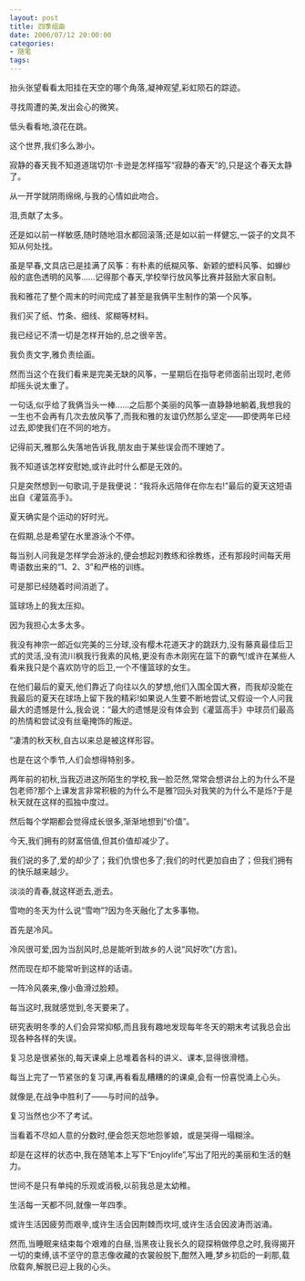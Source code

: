 ```yaml
---
layout: post
title: 四季组曲
date: 2006/07/12 20:00:00
categories: 
- 随笔
tags: 
---
```


抬头张望看看太阳挂在天空的哪个角落,凝神观望,彩虹陨石的踪迹。

寻找周遭的美,发出会心的微笑。

低头看看地,浪花在跳。

这个世界,我们多么渺小。

寂静的春天我不知道道瑞切尔·卡逊是怎样描写“寂静的春天”的,只是这个春天太静了。

从一开学就阴雨绵绵,与我的心情如此吻合。

泪,贡献了太多。

还是如以前一样敏感,随时随地泪水都回滚落;还是如以前一样健忘,一袋子的文具不知从何处找。

虽是早春,文具店已是挂满了风筝：有朴素的纸糊风筝、新颖的塑料风筝、如蝉纱般的底色透明的风筝……记得那个春天,学校举行放风筝比赛并鼓励大家自制。

我和雅花了整个周末的时间完成了甚至是我俩平生制作的第一个风筝。

我们买了纸、竹条、细线、浆糊等材料。

我已经记不清一切是怎样开始的,总之很辛苦。

我负责文字,雅负责绘画。

然而当这个在我们看来是完美无缺的风筝，一星期后在指导老师面前出现时,老师却摇头说太重了。

一句话,似乎给了我俩当头一棒……之后那个美丽的风筝一直静静地躺着,我想我的一生也不会再有几次去放风筝了,而我和雅的友谊仍然那么坚定——即使两年已经过去,即使我们在不同的地方。

记得前天,雅那么失落地告诉我,朋友由于某些误会而不理她了。

我不知道该怎样安慰她,或许此时什么都是无效的。

只是突然想到一句歌词,于是我便说：“我将永远陪伴在你左右!”最后的夏天这短语出自《灌篮高手》。

夏天确实是个运动的好时光。

在假期,总是希望在水里游泳个不停。

每当别人问我是怎样学会游泳的,便会想起刘教练和徐教练，还有那段时间每天用粤语数出来的“1、2、3”和严格的训练。

可是那已经随着时间消逝了。

篮球场上的我太压抑。

因为我担心太多太多。

我没有神宗一郎近似完美的三分球,没有樱木花道天才的跳跃力,没有藤真最佳后卫式的灵活,没有流川枫我行我素的风格,更没有赤木刚宪在篮下的霸气!或许在某些人看来我只是个喜欢防守的后卫,一个不懂篮球的女生。

在他们最后的夏天,他们靠近了向往以久的梦想,他们入围全国大赛，而我却没能在我最后的夏天在球场上留下我的精彩!如果说人生要不断地尝试,又假设一个人问我最大的遗憾是什么,我会说：“最大的遗憾是没有体会到《灌篮高手》中球员们最高的热情和尝试没有丝毫掩饰的叛逆。

”凄清的秋天秋,自古以来总是被这样形容。

也是在这个季节,人们会想得特别多。

两年前的初秋,当我迈进这所陌生的学校,我一脸茫然,常常会想讲台上的为什么不是包老师?那个上课发言非常积极的为什么不是雅?回头对我笑的为什么不是烁?于是秋天就在这样的孤独中度过。

然后每个学期都会觉得成长很多,渐渐地想到“价值”。

今天,我们拥有的财富倍值,但其价值却减少了。

我们说的多了,爱的却少了；我们仇恨也多了;我们的时代更加自由了；但我们拥有的快乐越来越少。

淡淡的青春,就这样逝去,逝去。

雪吻的冬天为什么说“雪吻”?因为冬天融化了太多事物。

首先是冷风。

冷风很可爱,因为当刮风时,总是能听到故乡的人说“风好吹”(方言)。

然而现在却不能常听到这样的话语。

一阵冷风袭来,像小鱼滑过脸颊。

每当这时,我就感觉到,冬天要来了。

研究表明冬季的人们会异常抑郁,而且我有趣地发现每年冬天的期末考试我总会出现各种各样的失误。

复习总是很紧张的,每天课桌上总堆着各科的讲义、课本,显得很滑稽。

每当上完了一节紧张的复习课,再看看乱糟糟的的课桌,会有一份喜悦涌上心头。

就像是,在战争中胜利了——与时间的战争。

复习当然也少不了考试。

当看着不尽如人意的分数时,便会怨天怨地怨爹娘，或是哭得一塌糊涂。

却是在这样的状态中,我在随笔本上写下“Enjoylife”,写出了阳光的美丽和生活的魅力。

世间不是只有单纯的乐观或消极,以前我总是太幼稚。

生活每一天都不同,就像一年四季。

或许生活因疲劳而艰辛,或许生活会因荆棘而坎坷,或许生活会因波涛而汹涌。

然而,当睡眠来结束每个艰难的白昼,当黑夜让我长久的窥探稍做停息之时,我得揭开一切的束缚,该不坚守的意志像收藏的衣裳般脱下,酣然入睡,梦乡初启的一刹那,载欣载奔,解脱已迎上我的心头。

